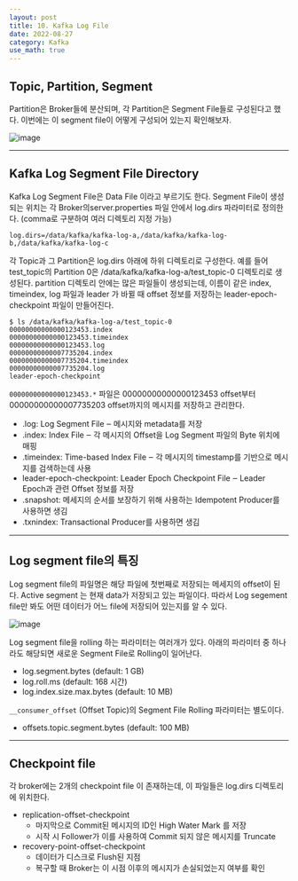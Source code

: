 ```yaml
---
layout: post
title: 10. Kafka Log File
date: 2022-08-27
category: Kafka
use_math: true
---
```


## Topic, Partition, Segment

Partition은 Broker들에 분산되며, 각 Partition은 Segment File들로 구성된다고 했다. 이번에는 이 segment file이 어떻게 구성되어 있는지 확인해보자. 

![image](https://user-images.githubusercontent.com/61526722/187021081-509dd2e9-a2f6-4a74-a462-05a2c847e907.png)

---

## Kafka Log Segment File Directory

Kafka Log Segment File은 Data File 이라고 부르기도 한다. Segment File이 생성되는 위치는 각 Broker의server.properties 파일 안에서 log.dirs 파라미터로 정의한다. (comma로 구분하여 여러 디렉토리 지정 가능)

```
log.dirs=/data/kafka/kafka-log-a,/data/kafka/kafka-log-b,/data/kafka/kafka-log-c
```

각 Topic과 그 Partition은 log.dirs 아래에 하위 디렉토리로 구성한다. 예를 들어 test_topic의 Partition 0은 /data/kafka/kafka-log-a/test_topic-0 디렉토리로 생성된다. partition 디렉토리 안에는 많은 파일들이 생성되는데, 이름이 같은 index, timeindex, log 파일과 leader 가 바뀔 때 offset 정보를 저장하는 leader-epoch-checkpoint 파일이 만들어진다. 

```
$ ls /data/kafka/kafka-log-a/test_topic-0
00000000000000123453.index
00000000000000123453.timeindex
00000000000000123453.log
00000000000007735204.index
00000000000007735204.timeindex
00000000000007735204.log
leader-epoch-checkpoint
```

`00000000000000123453.*` 파일은 00000000000000123453 offset부터 00000000000007735203 offset까지의 메시지를 저장하고 관리한다. 

- .log: Log Segment File ‒ 메시지와 metadata를 저장
- .index: Index File ‒ 각 메시지의 Offset을 Log Segment 파일의 Byte 위치에 매핑
- .timeindex: Time-based Index File ‒ 각 메시지의 timestamp를 기반으로 메시지를 검색하는데 사용
- leader-epoch-checkpoint: Leader Epoch Checkpoint File ‒ Leader Epoch과 관련 Offset 정보를 저장
- .snapshot: 메세지의 순서를 보장하기 위해 사용하는 Idempotent Producer를 사용하면 생김
- .txnindex: Transactional Producer를 사용하면 생김

---

## Log segment file의 특징 

Log segment file의 파일명은 해당 파일에 첫번째로 저장되는 메세지의 offset이 된다. Active segment 는 현재 data가 저장되고 있는 파일이다. 따라서 Log segement file만 봐도 어떤 데이터가 어느 file에 저장되어 있는지를 알 수 있다. 

![image](https://user-images.githubusercontent.com/61526722/187021625-4280fe26-3c13-46f7-ba38-b47b2d392120.png)

Log segment file을 rolling 하는 파라미터는 여러개가 있다.  아래의 파라미터 중 하나라도 해당되면 새로운 Segment File로 Rolling이 일어난다. 

- log.segment.bytes (default: 1 GB)
- log.roll.ms (default: 168 시간)
- log.index.size.max.bytes (default: 10 MB)


`__consumer_offset` (Offset Topic)의 Segment File Rolling 파라미터는 별도이다. 

- offsets.topic.segment.bytes (default: 100 MB)

---

## Checkpoint file 

각 broker에는 2개의 checkpoint file 이 존재하는데, 이 파일들은 log.dirs 디렉토리에 위치한다. 

- replication-offset-checkpoint
  - 마지막으로 Commit된 메시지의 ID인 High Water Mark 를 저장 
  - 시작 시 Follower가 이를 사용하여 Commit 되지 않은 메시지를 Truncate
- recovery-point-offset-checkpoint
  - 데이터가 디스크로 Flush된 지점 
  - 복구할 때 Broker는 이 시점 이후의 메시지가 손실되었는지 여부를 확인




